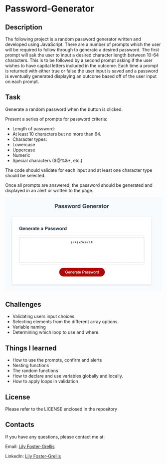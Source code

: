 # Password-Generator

## Description

The following project is a random password generator written and developed using JavaScript. There are a number of prompts which the user will be required to follow through to generate a desired password. The first prompt will ask the user to input a desired character length between 10-64 characters. This is to be followed by a second prompt asking if the user wishes to have capital letters included in the outcome. Each time a prompt is returned with either true or false the user input is saved and a password is eventually generated displaying an outcome based off of the user input on each prompt. 

## Task 

Generate a random password when the button is clicked.

Present a series of prompts for password criteria:

* Length of password:
* At least 10 characters but no more than 64.
* Character types:
* Lowercase
* Uppercase
* Numeric
* Special characters ($@%&*, etc.)

The code should validate for each input and at least one character type should be selected.

Once all prompts are answered, the password should be generated and displayed in an alert or written to the page.

![Generated Password](./assets/chrome-capture-2023-2-7.png)

## Challenges

* Validating users input choices. 
* Selecting elements from the different array options.
* Variable naming
* Determining which loop to use and where.

## Things I learned 
* How to use the prompts, confirm and alerts
* Nesting functions
* The random functions
* How to declare and use variables globally and locally.
* How to apply loops in validation

## License 
Please refer to the LICENSE enclosed in the repository

## Contacts

If you have any questions, please contact me at: 

  Email: [ Lily Foster-Grellis](mailto:lilyfostergrellis@gmail.com) 

  LinkedIn: [ Lily Foster-Grellis ](https://www.linkedin.com/in/lily-foster-grellis-l-i-o-n-7ba9751a4/)
